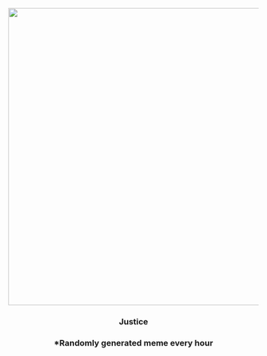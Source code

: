 <p align="center">
        <img src="https://i.redd.it/m8nub2ceb7391.jpg" width="600" height="600">
        </p>
        <h3 align="center">Justice</h3>
        <h3 align="center">*Randomly generated meme every hour</h3>
    